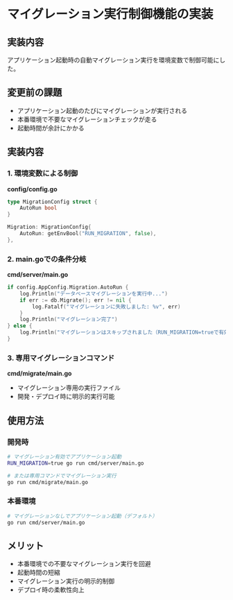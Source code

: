 # マイグレーション実行制御機能の実装

## 実装内容

アプリケーション起動時の自動マイグレーション実行を環境変数で制御可能にした。

## 変更前の課題

- アプリケーション起動のたびにマイグレーションが実行される
- 本番環境で不要なマイグレーションチェックが走る
- 起動時間が余計にかかる

## 実装内容

### 1. 環境変数による制御

**config/config.go**
```go
type MigrationConfig struct {
    AutoRun bool
}

Migration: MigrationConfig{
    AutoRun: getEnvBool("RUN_MIGRATION", false),
},
```

### 2. main.goでの条件分岐

**cmd/server/main.go**
```go
if config.AppConfig.Migration.AutoRun {
    log.Println("データベースマイグレーションを実行中...")
    if err := db.Migrate(); err != nil {
        log.Fatalf("マイグレーションに失敗しました: %v", err)
    }
    log.Println("マイグレーション完了")
} else {
    log.Println("マイグレーションはスキップされました（RUN_MIGRATION=trueで有効化）")
}
```

### 3. 専用マイグレーションコマンド

**cmd/migrate/main.go**
- マイグレーション専用の実行ファイル
- 開発・デプロイ時に明示的実行可能

## 使用方法

### 開発時
```bash
# マイグレーション有効でアプリケーション起動
RUN_MIGRATION=true go run cmd/server/main.go

# または専用コマンドでマイグレーション実行
go run cmd/migrate/main.go
```

### 本番環境
```bash
# マイグレーションなしでアプリケーション起動（デフォルト）
go run cmd/server/main.go
```

## メリット

- 本番環境での不要なマイグレーション実行を回避
- 起動時間の短縮
- マイグレーション実行の明示的制御
- デプロイ時の柔軟性向上